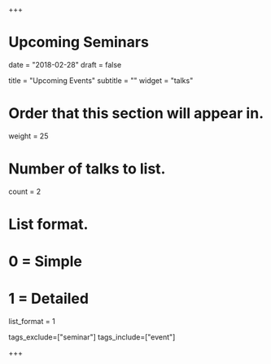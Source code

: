 +++
# Upcoming Seminars

date = "2018-02-28"
draft = false

title = "Upcoming Events"
subtitle = ""
widget = "talks"

# Order that this section will appear in.
weight = 25

# Number of talks to list.
count = 2

# List format.
#   0 = Simple
#   1 = Detailed
list_format = 1

tags_exclude=["seminar"]
tags_include=["event"]

+++
